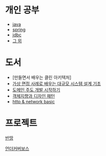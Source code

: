 
# 개인 공부
- [java](https://github.com/summerr0-0/java)
- [spring](https://github.com/summerr0-0/spring) 
- [jdbc](https://github.com/summerr0-0/spring-db/blob/main/README.md)
- [그 외](https://github.com/summerr0-0/til/tree/main)

# 도서
- [만들면서 배우는 클린 아키텍처]
- [가상 면접 사례로 배우는 대규모 시스템 설계 기초](https://github.com/Good-Developer-9492/RGD-Study/tree/main/%EB%8C%80%EA%B7%9C%EB%AA%A8%20%EC%8B%9C%EC%8A%A4%ED%85%9C%20%EC%84%A4%EA%B3%84%20%EA%B8%B0%EC%B4%88)
- [도메인 주도 개발 시작하기](https://github.com/Good-Developer-9492/RGD-Study/tree/main/%EB%8F%84%EB%A9%94%EC%9D%B8%EC%A3%BC%EB%8F%84%EA%B0%9C%EB%B0%9C%EC%8B%9C%EC%9E%91%ED%95%98%EA%B8%B0)
- [객체지향과 디자인 패턴](https://github.com/Good-Developer-9492/RGD-Study/tree/main/%EA%B0%9D%EC%B2%B4%EC%A7%80%ED%96%A5%EA%B3%BC%20%EB%94%94%EC%9E%90%EC%9D%B8%ED%8C%A8%ED%84%B4)
- [http & network basic](https://github.com/Good-Developer-9492/RGD-Study/tree/main/HTTP%20%26%20Network%20Basic)


# 프로젝트
[반땅](https://github.com/summerr0-0/banttang-introduction-page)

[언더커버보스](https://github.com/Good-Developer-9492/wolru-world/wiki/%EC%96%B8%EB%8D%94%EC%BB%A4%EB%B2%84%EB%B3%B4%EC%8A%A4-%EB%A3%B0)

<!---
summerr0-0/summerr0-0 is a ✨ special ✨ repository because its `README.md` (this file) appears on your GitHub profile.
You can click the Preview link to take a look at your changes.
--->
